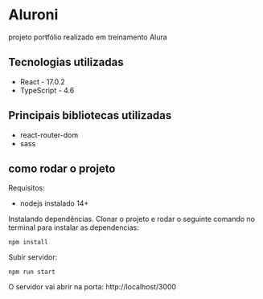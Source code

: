 # Aluroni 
projeto portfólio realizado em treinamento Alura

## Tecnologias utilizadas
* React - 17.0.2
* TypeScript - 4.6

## Principais bibliotecas utilizadas
* react-router-dom 
* sass

## como rodar o projeto
Requisitos:
* nodejs instalado 14+

Instalando dependências.
Clonar o projeto e rodar o seguinte comando no terminal para instalar as dependencias:
```
npm install
```

Subir servidor:
```
npm run start
```
O servidor vai abrir na porta: http://localhost/3000
